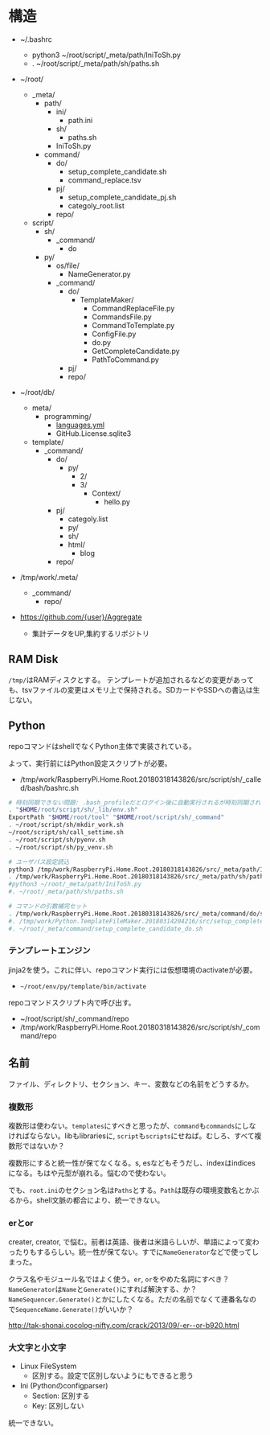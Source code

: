 # 構造

* ~/.bashrc
    * python3 ~/root/script/_meta/path/IniToSh.py
    * . ~/root/script/_meta/path/sh/paths.sh
* ~/root/
    * _meta/
        * path/
            * ini/
                * path.ini
            * sh/
                * paths.sh
            * IniToSh.py
        * command/
            * do/
                * setup_complete_candidate.sh
                * command_replace.tsv
            * pj/
                * setup_complete_candidate_pj.sh
                * categoly_root.list
            * repo/
    * script/
        * sh/
            * _command/
                * do
        * py/
            * os/file/
                * NameGenerator.py
            * _command/
                * do/
                    * TemplateMaker/
                        * CommandReplaceFile.py
                        * CommandsFile.py
                        * CommandToTemplate.py
                        * ConfigFile.py
                        * do.py
                        * GetCompleteCandidate.py
                        * PathToCommand.py
                * pj/
                * repo/

* ~/root/db/
    * meta/
        * programming/
            * [languages.yml](https://raw.githubusercontent.com/github/linguist/master/lib/linguist/languages.yml)
            * GitHub.License.sqlite3
    * template/
        * _command/
            * do/
                * py/
                    * 2/
                    * 3/
                        * Context/
                            * hello.py
            * pj/
                * categoly.list
                * py/
                * sh/
                * html/
                    * blog
            * repo/

* /tmp/work/.meta/
    * _command/
        * repo/

* https://github.com/{user}/Aggregate
    * 集計データをUP,集約するリポジトリ

## RAM Disk

`/tmp/`はRAMディスクとする。
テンプレートが追加されるなどの変更があっても、tsvファイルの変更はメモリ上で保持される。SDカードやSSDへの書込は生じない。

## Python

repoコマンドはshellでなくPython主体で実装されている。

よって、実行前にはPython設定スクリプトが必要。

* /tmp/work/RaspberryPi.Home.Root.20180318143826/src/script/sh/_called/bash/bashrc.sh

```sh
# 時刻同期できない問題: .bash_profileだとログイン後に自動実行されるが時刻同期されず。一時ファイルだけが作成されて以降実行されなくなってしまう。
. "$HOME/root/script/sh/_lib/env.sh"
ExportPath "$HOME/root/tool" "$HOME/root/script/sh/_command"
. ~/root/script/sh/mkdir_work.sh
~/root/script/sh/call_settime.sh
. ~/root/script/sh/pyenv.sh
. ~/root/script/sh/py_venv.sh

# ユーザパス設定読込
python3 /tmp/work/RaspberryPi.Home.Root.20180318143826/src/_meta/path/IniToSh.py
. /tmp/work/RaspberryPi.Home.Root.20180318143826/src/_meta/path/sh/paths.sh
#python3 ~/root/_meta/path/IniToSh.py
#. ~/root/_meta/path/sh/paths.sh

# コマンドの引数補完セット
. /tmp/work/RaspberryPi.Home.Root.20180318143826/src/_meta/command/do/setup_complete_candidate_do.sh
#. /tmp/work/Python.TemplateFileMaker.20180314204216/src/setup_complete_candidate_do.sh
#. ~/root/_meta/command/setup_complete_candidate_do.sh
```

### テンプレートエンジン

jinja2を使う。これに伴い、repoコマンド実行には仮想環境のactivateが必要。

* `~/root/env/py/template/bin/activate`

repoコマンドスクリプト内で呼び出す。

* ~/root/script/sh/_command/repo
* /tmp/work/RaspberryPi.Home.Root.20180318143826/src/script/sh/_command/repo

## 名前

ファイル、ディレクトリ、セクション、キー、変数などの名前をどうするか。

### 複数形

複数形は使わない。`templates`にすべきと思ったが、`command`も`commands`にしなければならない。libもlibrariesに, `script`も`scripts`にせねば。むしろ、すべて複数形ではないか？ 

複数形にすると統一性が保てなくなる。s, esなどもそうだし、indexはindicesになる。もはや元型が崩れる。悩むので使わない。

でも、`root.ini`のセクション名は`Paths`とする。`Path`は既存の環境変数名とかぶるから。shell文脈の都合により、統一できない。

### erとor

creater, creator, で悩む。前者は英語、後者は米語らしいが、単語によって変わったりもするらしい。統一性が保てない。すでに`NameGenerator`などで使ってしまった。

クラス名やモジュール名ではよく使う。`er`, `or`をやめた名詞にすべき？`NameGenerator`は`Name`と`Generate()`にすれば解決する、か？ `NameSequencer.Generate()`とかにしたくなる。ただの名前でなくて連番名なので`SequenceName.Generate()`がいいか？

http://tak-shonai.cocolog-nifty.com/crack/2013/09/-er--or-b920.html

### 大文字と小文字

* Linux FileSystem
    * 区別する。設定で区別しないようにもできると思う
* Ini (Pythonのconfigparser)
    * Section: 区別する
    * Key: 区別しない

統一できない。

